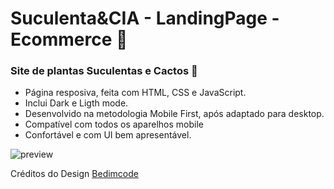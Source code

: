 # Suculenta&CIA - LandingPage - Ecommerce 🌵

### Site de plantas Suculentas e Cactos 🌵

- Página resposiva, feita com HTML, CSS e JavaScript.
- Inclui Dark e Ligth mode.
- Desenvolvido na metodologia Mobile First, após adaptado para desktop.
- Compatível com todos os aparelhos mobile
- Confortável e com UI bem apresentável.

![preview](https://user-images.githubusercontent.com/99617992/163653753-f8da4230-d2ee-4b6c-b080-e3c2b65216f0.png)


Créditos do Design [Bedimcode](https://www.youtube.com/c/Bedimcode)

